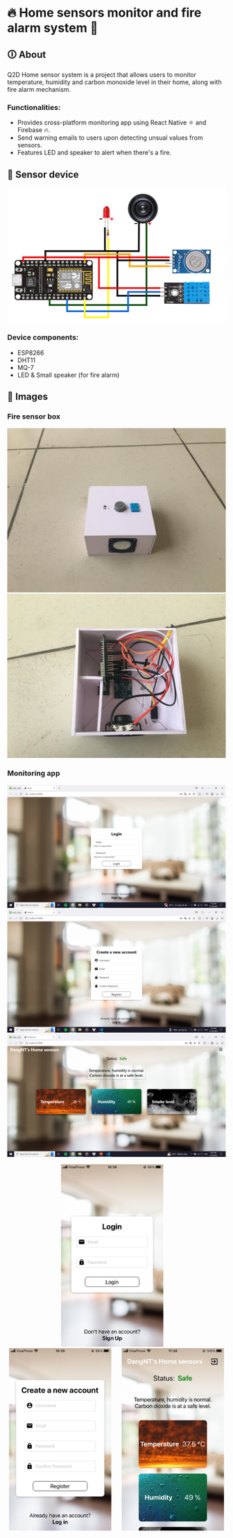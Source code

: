 # 🔥 Home sensors monitor and fire alarm system 🚨
## 🛈 About
Q2D Home sensor system is a project that allows users to monitor temperature, humidity and carbon monoxide level in their home, along with fire alarm mechanism.

### Functionalities:
+ Provides cross-platform monitoring app using React Native ⚛️ and Firebase 🔥.
+ Send warning emails to users upon detecting unsual values from sensors.
+ Features LED and speaker to alert when there's a fire.

## 🔌 Sensor device
![Fire sensor](/images/circuit_map.png) 
### Device components:
+ ESP8266
+ DHT11
+ MQ-7
+ LED & Small speaker (for fire alarm)

## 📸 Images
### Fire sensor box
![Fire sensor](/images/system_1.jpg) 
![Fire sensor interior](/images/system_2.jpg)

### Monitoring app
![Web app login](/images/app_web_login.png) 
![Web app login](/images/app_web_register.png) 
![Web app](/images/app_web.png) 

<div align="center">
  <img src="./images/app_mobile_login.jpg" height="420" style="margin-right: 20px">
  <img src="./images/app_mobile_register.jpg" height="420" style="margin-right: 20px">
  <img src="./images/app_mobile.jpg" height="420">
</div>